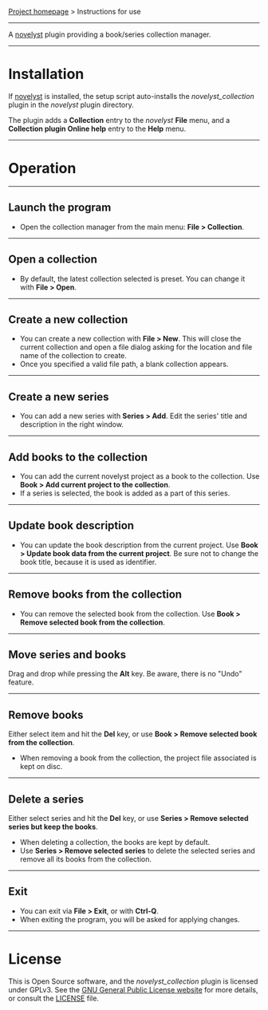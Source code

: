 [Project homepage](https://peter88213.github.io/novelyst_collection) > Instructions for use

--- 

A [novelyst](https://peter88213.github.io/novelyst/) plugin providing a book/series collection manager. 

---

# Installation

If [novelyst](https://peter88213.github.io/novelyst/) is installed, the setup script auto-installs the *novelyst_collection* plugin in the *novelyst* plugin directory.

The plugin adds a **Collection** entry to the *novelyst* **File** menu, and a **Collection plugin Online help** entry to the **Help** menu. 

---

# Operation

---

## Launch the program

- Open the collection manager from the main menu: **File > Collection**.

---

## Open a collection

- By default, the latest collection selected is preset. You can change it with **File > Open**.

---

## Create a new collection

- You can create a new collection with **File > New**. This will close the current collection
  and open a file dialog asking for the location and file name of the collection to create.
- Once you specified a valid file path, a blank collection appears.

---

## Create a new series

- You can add a new series with **Series > Add**. Edit the series' title and description in the right window.

---

## Add books to the collection

- You can add the current novelyst project as a book to the collection. Use **Book > Add current project to the collection**.
- If a series is selected, the book is added as a part of this series.

---

## Update book description

- You can update the book description from the current project. Use **Book > Update book data from the current project**. 
  Be sure not to change the book title, because it is used as identifier. 

---

## Remove books from the collection

- You can remove the selected book from the collection. Use **Book > Remove selected book from the collection**.

---

## Move series and books

Drag and drop while pressing the **Alt** key. Be aware, there is no "Undo" feature. 

---

## Remove books

Either select item and hit the **Del** key, or use **Book > Remove selected book from the collection**.

- When removing a book from the collection, the project file associated is kept on disc. 

---

## Delete a series

Either select series and hit the **Del** key, or use **Series > Remove selected series but keep the books**.

- When deleting a collection, the books are kept by default.
- Use **Series > Remove selected series** to delete the selected series and remove all its books from the collection. 

---

## Exit

- You can exit via **File > Exit**, or with **Ctrl-Q**.
- When exiting the program, you will be asked for applying changes.

---

# License

This is Open Source software, and the *novelyst_collection* plugin is licensed under GPLv3. See the
[GNU General Public License website](https://www.gnu.org/licenses/gpl-3.0.en.html) for more
details, or consult the [LICENSE](https://github.com/peter88213/noveltree_collection/blob/main/LICENSE) file.
